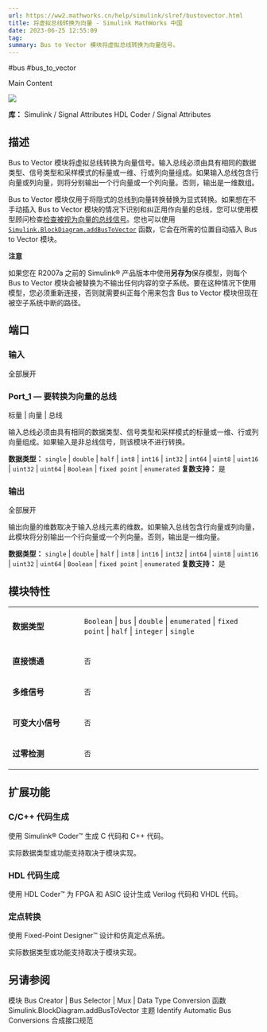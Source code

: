 ```yaml
---
url: https://ww2.mathworks.cn/help/simulink/slref/bustovector.html
title: 将虚拟总线转换为向量 - Simulink MathWorks 中国
date: 2023-06-25 12:55:09
tag:
summary: Bus to Vector 模块将虚拟总线转换为向量信号。
---
```

#bus #bus_to_vector

Main Content

![](https://ww2.mathworks.cn/help/simulink/slref/bus_to_vector_block_icon.png)

**库：**
Simulink / Signal Attributes
HDL Coder / Signal Attributes

## 描述

Bus to Vector 模块将虚拟总线转换为向量信号。输入总线必须由具有相同的数据类型、信号类型和采样模式的标量或一维、行或列向量组成。如果输入总线包含行向量或列向量，则将分别输出一个行向量或一个列向量。否则，输出是一维数组。

Bus to Vector 模块仅用于将隐式的总线到向量转换替换为显式转换。如果想在不手动插入 Bus to Vector 模块的情况下识别和纠正用作向量的总线，您可以使用模型顾问检查[检查被视为向量的总线信号](https://ww2.mathworks.cn/help/simulink/slref/simulink-checks.html#bvjmey9-1)。您也可以使用 [`Simulink.BlockDiagram.addBusToVector`](https://ww2.mathworks.cn/help/simulink/slref/simulink.blockdiagram.addbustovector.html) 函数，它会在所需的位置自动插入 Bus to Vector 模块。

**注意**

如果您在 R2007a 之前的 Simulink® 产品版本中使用**另存为**保存模型，则每个 Bus to Vector 模块会被替换为不输出任何内容的空子系统。要在这种情况下使用模型，您必须重新连接，否则就需要纠正每个用来包含 Bus to Vector 模块但现在被空子系统中断的路径。

## 端口

### 输入

全部展开

### **Port_1** — 要转换为向量的总线

标量 | 向量 | 总线

输入总线必须由具有相同的数据类型、信号类型和采样模式的标量或一维、行或列向量组成。如果输入是非总线信号，则该模块不进行转换。

**数据类型：** `single` | `double` | `half` | `int8` | `int16` | `int32` | `int64` | `uint8` | `uint16` | `uint32` | `uint64` | `Boolean` | `fixed point` | `enumerated`
**复数支持：** 是

### 输出

全部展开

输出向量的维数取决于输入总线元素的维数。如果输入总线包含行向量或列向量，此模块将分别输出一个行向量或一个列向量。否则，输出是一维向量。

**数据类型：** `single` | `double` | `half` | `int8` | `int16` | `int32` | `int64` | `uint8` | `uint16` | `uint32` | `uint64` | `Boolean` | `fixed point` | `enumerated`
**复数支持：** 是

## 模块特性

<table><colgroup><col width="28.70%"><col width="71.30%"></colgroup><tbody><tr><td><p><strong>数据类型</strong></p></td><td><p><code>Boolean</code> | <code>bus</code> | <code>double</code> | <code>enumerated</code> | <code>fixed point</code> | <code>half</code> | <code>integer</code> | <code>single</code></p></td></tr><tr><td><p><strong>直接馈通</strong></p></td><td><p><code>否</code></p></td></tr><tr><td><p><strong>多维信号</strong></p></td><td><p><code>否</code></p></td></tr><tr><td><p><strong>可变大小信号</strong></p></td><td><p><code>否</code></p></td></tr><tr><td><p><strong>过零检测</strong></p></td><td><p><code>否</code></p></td></tr></tbody></table>

## 扩展功能

### C/C++ 代码生成

使用 Simulink® Coder™ 生成 C 代码和 C++ 代码。

实际数据类型或功能支持取决于模块实现。

### HDL 代码生成

使用 HDL Coder™ 为 FPGA 和 ASIC 设计生成 Verilog 代码和 VHDL 代码。

### 定点转换

使用 Fixed-Point Designer™ 设计和仿真定点系统。

实际数据类型或功能支持取决于模块实现。

## 另请参阅

模块
Bus Creator | Bus Selector | Mux | Data Type Conversion
函数
Simulink.BlockDiagram.addBusToVector
主题
Identify Automatic Bus Conversions
合成接口规范
